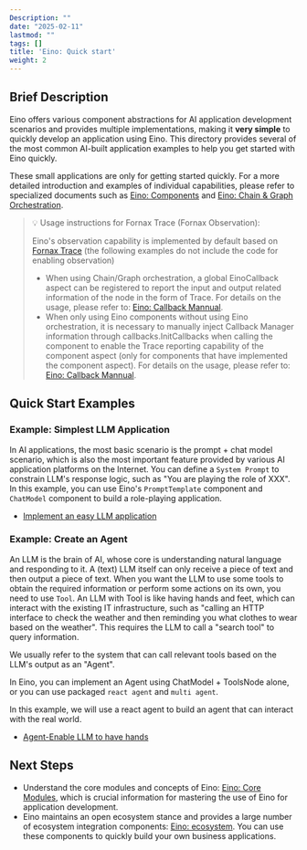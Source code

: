 ```yaml
---
Description: ""
date: "2025-02-11"
lastmod: ""
tags: []
title: 'Eino: Quick start'
weight: 2
---
```


## **Brief Description**

Eino offers various component abstractions for AI application development scenarios and provides multiple implementations, making it **very simple** to quickly develop an application using Eino. This directory provides several of the most common AI-built application examples to help you get started with Eino quickly.

These small applications are only for getting started quickly. For a more detailed introduction and examples of individual capabilities, please refer to specialized documents such as [Eino: Components](/en/docs/eino/core_modules/components) and [Eino: Chain & Graph Orchestration](/en/docs/eino/core_modules/chain_and_graph_orchestration).

> 💡
> Usage instructions for Fornax Trace (Fornax Observation):
>
> Eino's observation capability is implemented by default based on [Fornax Trace](https://fornax.bytedance.net/space) (the following examples do not include the code for enabling observation)
>
> - When using Chain/Graph orchestration, a global EinoCallback aspect can be registered to report the input and output related information of the node in the form of Trace. For details on the usage, please refer to: [Eino: Callback Mannual](/en/docs/eino/core_modules/chain_and_graph_orchestration/callback_manual).
> - When only using Eino components without using Eino orchestration, it is necessary to manually inject Callback Manager information through callbacks.InitCallbacks when calling the component to enable the Trace reporting capability of the component aspect (only for components that have implemented the component aspect). For details on the usage, please refer to: [Eino: Callback Mannual](/en/docs/eino/core_modules/chain_and_graph_orchestration/callback_manual).

## **Quick Start Examples**

### **Example: Simplest LLM Application**

In AI applications, the most basic scenario is the prompt + chat model scenario, which is also the most important feature provided by various AI application platforms on the Internet. You can define a `System Prompt` to constrain LLM's response logic, such as "You are playing the role of XXX". In this example, you can use Eino's `PromptTemplate` component and `ChatModel` component to build a role-playing application.

- [Implement an easy LLM application](/en/docs/eino/quick_start/simple_llm_application)

### **Example: Create an Agent**

An LLM is the brain of AI, whose core is understanding natural language and responding to it. A (text) LLM itself can only receive a piece of text and then output a piece of text. When you want the LLM to use some tools to obtain the required information or perform some actions on its own, you need to use `Tool`. An LLM with Tool is like having hands and feet, which can interact with the existing IT infrastructure, such as "calling an HTTP interface to check the weather and then reminding you what clothes to wear based on the weather". This requires the LLM to call a "search tool" to query information.

We usually refer to the system that can call relevant tools based on the LLM's output as an "Agent".

In Eino, you can implement an Agent using ChatModel + ToolsNode alone, or you can use packaged `react agent` and `multi agent`.

In this example, we will use a react agent to build an agent that can interact with the real world.

- [Agent-Enable LLM to have hands](/en/docs/eino/quick_start/agent_llm_with_tools)

## **Next Steps**

- Understand the core modules and concepts of Eino: [Eino: Core Modules](/en/docs/eino/core_modules), which is crucial information for mastering the use of Eino for application development.
- Eino maintains an open ecosystem stance and provides a large number of ecosystem integration components: [Eino: ecosystem](/en/docs/eino/ecosystem). You can use these components to quickly build your own business applications.
